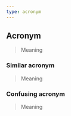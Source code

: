 ```yaml
---
type: acronym
---
```

## Acronym
> Meaning


### Similar acronym
> Meaning

### Confusing acronym
> Meaning
